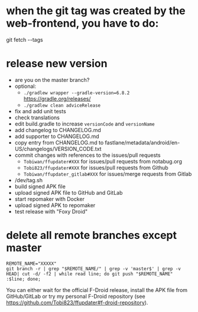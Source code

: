 # when the git tag was created by the web-frontend, you have to do:

git fetch --tags

# release new version

- are you on the master branch?
- optional:
    - `./gradlew wrapper --gradle-version=6.8.2` https://gradle.org/releases/
    - `./gradlew clean adviceRelease`
- fix and add unit tests
- check translations
- edit build.gradle to increase `versionCode` and `versionName`
- add changelog to CHANGELOG.md
- add supporter to CHANGELOG.md
- copy entry from CHANGELOG.md to fastlane/metadata/android/en-US/changelogs/VERSION_CODE.txt
- commit changes with references to the issues/pull requests
    - `Tobiwan/ffupdater#XXX` for issues/pull requests from notabug.org
    - `Tobi823/ffupdater#XXX` for issues/pull requests from Github
    - `Tobiwan/ffupdater_gitlab#XXX` for issues/merge requests from Gitlab
- /dev/tag.sh
- build signed APK file
- upload signed APK file to GitHub and GitLab
- start repomaker with Docker
- upload signed APK to repomaker
- test release with "Foxy Droid"

# delete all remote branches except master

````
REMOTE_NAME="XXXXX"
git branch -r | grep "$REMOTE_NAME/" | grep -v 'master$' | grep -v HEAD| cut -d/ -f2 | while read line; do git push "$REMOTE_NAME" :$line; done;
````

You can either wait for the official F-Droid release, install the APK file from GitHub/GitLab or try my
personal F-Droid repository (see https://github.com/Tobi823/ffupdater#f-droid-repository).